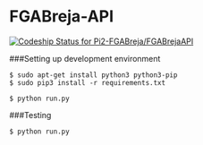 # FGABreja-API

[ ![Codeship Status for Pi2-FGABreja/FGABrejaAPI](https://codeship.com/projects/654e6ba0-4420-0133-1881-762794313feb/status?branch=master)](https://codeship.com/projects/104267)


###Setting up development environment

```
$ sudo apt-get install python3 python3-pip
$ sudo pip3 install -r requirements.txt
```

```
$ python run.py
```

###Testing

```
$ python run.py
```
